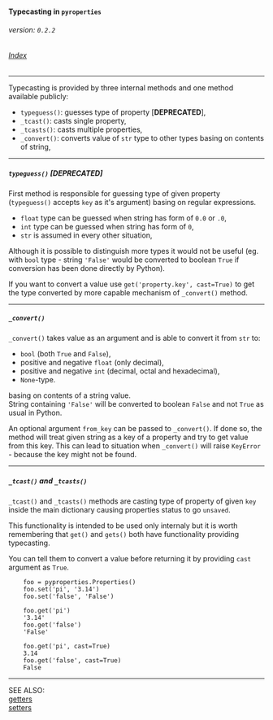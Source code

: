 #### Typecasting in `pyroperties`
###### _version: `0.2.2`_

###### [Index](index.mdown)
----


Typecasting is provided by three internal methods and one method available publicly:  


*   `typeguess()`: guesses type of property [**DEPRECATED**],
*   `_tcast()`: casts single property,
*   `_tcasts()`: casts multiple properties,
*   `_convert()`: converts value of `str` type to other types basing on contents of string,


----

##### `typeguess()` [**DEPRECATED**]


First method is responsible for guessing type of given property (`typeguess()` accepts `key` as it's argument) 
basing on regular expressions. 


*   `float` type can be guessed when string has form of `0.0` or `.0`,
*   `int` type can be guessed when string has form of `0`,
*   `str` is assumed in every other situation,

Although it is possible to distinguish more types it would not be useful 
(eg. with `bool` type - string `'False'` would be converted to boolean `True` if conversion has been done directly by Python). 

If you want to convert a value use `get('property.key', cast=True)` to get the type converted by 
more capable mechanism of `_convert()` method.


----

##### `_convert()`


`_convert()` takes value as an argument and is able to convert it from `str` to: 

*   `bool` (both `True` and `False`), 
*   positive and negative `float` (only decimal), 
*   positive and negative `int` (decimal, octal and hexadecimal), 
*   `None`-type.

basing on contents of a string value.  
String containing `'False'` will be converted to boolean `False` and not `True` as usual in Python.  

An optional argument `from_key` can be passed to `_convert()`. If done so, the method will treat given string as a key of a property and 
try to get value from this key. This can lead to situation when `_convert()` will raise `KeyError` - because the key might not be found.


----

##### `_tcast()` and `_tcasts()`


`_tcast()` and `_tcasts()` methods are casting type of property of given `key` inside the main dictionary causing properties status to go `unsaved`.


This functionality is intended to be used only internaly but it is worth remembering that  `get()` and `gets()` both 
have functionality providing typecasting. 

You can tell them to convert a value before returning it by providing `cast` argument as `True`.  


        foo = pyproperties.Properties()
        foo.set('pi', '3.14')
        foo.set('false', 'False')

        foo.get('pi')
        '3.14'
        foo.get('false')
        'False'

        foo.get('pi', cast=True)
        3.14
        foo.get('false', cast=True)
        False


----

SEE ALSO:  
[getters](getters.mdown)  
[setters](setters.mdown)
